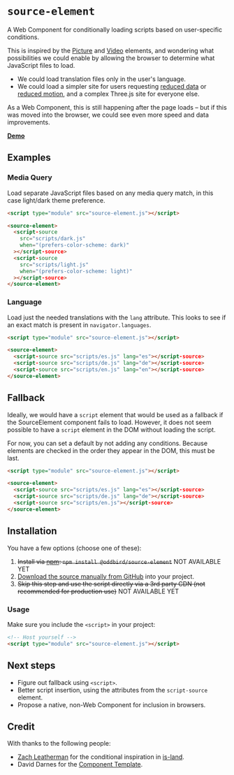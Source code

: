 # `source-element`

A Web Component for conditionally loading scripts based on user-specific
conditions. 

This is inspired by the
[Picture](https://developer.mozilla.org/en-US/docs/Web/HTML/Element/picture) and
[Video](https://developer.mozilla.org/en-US/docs/Web/HTML/Element/video)
elements, and wondering what possibilities we could enable by allowing the
browser to determine what JavaScript files to load.

* We could load translation files only in the user's language.
* We could load a simpler site for users requesting [reduced
  data](https://developer.mozilla.org/en-US/docs/Web/API/NetworkInformation/saveData)
  or [reduced
  motion](https://developer.mozilla.org/en-US/docs/Web/CSS/@media/prefers-reduced-motion),
  and a complex Three.js site for everyone else.

As a Web Component, this is still happening after the page loads – but if this
was moved into the browser, we could see even more speed and data improvements.

**[Demo](https://oddbird.github.io/source-element/index.html)**

## Examples

### Media Query

Load separate JavaScript files based on any media query match, in this case
light/dark theme preference.

```html
<script type="module" src="source-element.js"></script>

<source-element>
  <script-source
    src="scripts/dark.js"
    when="(prefers-color-scheme: dark)"
  ></script-source>
  <script-source
    src="scripts/light.js"
    when="(prefers-color-scheme: light)"
  ></script-source>
</source-element>
```

### Language

Load just the needed translations with the `lang` attribute. This looks to see
if an exact match is present in `navigator.languages`.

```html
<script type="module" src="source-element.js"></script>

<source-element>
  <script-source src="scripts/es.js" lang="es"></script-source>
  <script-source src="scripts/de.js" lang="de"></script-source>
  <script-source src="scripts/en.js" lang="en"></script-source>
</source-element>
```

## Fallback

Ideally, we would have a `script` element that would be used as a fallback if
the SourceElement component fails to load. However, it does not seem possible to
have a `script` element in the DOM without loading the script.

For now, you can set a default by not adding any conditions. Because elements
are checked in the order they appear in the DOM, this must be last.

```html
<script type="module" src="source-element.js"></script>

<source-element>
  <script-source src="scripts/es.js" lang="es"></script-source>
  <script-source src="scripts/de.js" lang="de"></script-source>
  <script-source src="scripts/en.js"></script-source>
</source-element>
```

## Installation

You have a few options (choose one of these):

1. ~~Install via [npm](https://www.npmjs.com/package/@oddbird/source-element):
   `npm install @oddbird/source-element`~~ NOT AVAILABLE YET
1. [Download the source manually from GitHub](https://github.com/oddbird/source-element/releases)
   into your project.
1. ~~Skip this step and use the script directly via a 3rd party CDN (not
   recommended for production use)~~ NOT AVAILABLE YET

### Usage

Make sure you include the `<script>` in your project:

```html
<!-- Host yourself -->
<script type="module" src="source-element.js"></script>
```

## Next steps

- Figure out fallback using `<script>`.
- Better script insertion, using the attributes from the `script-source` element.
- Propose a native, non-Web Component for inclusion in browsers.

## Credit

With thanks to the following people:

- [Zach Leatherman](https://zachleat.com) for the conditional inspiration in [is-land](https://github.com/11ty/is-land).
- David Darnes for the [Component Template](https://github.com/daviddarnes/component-template).